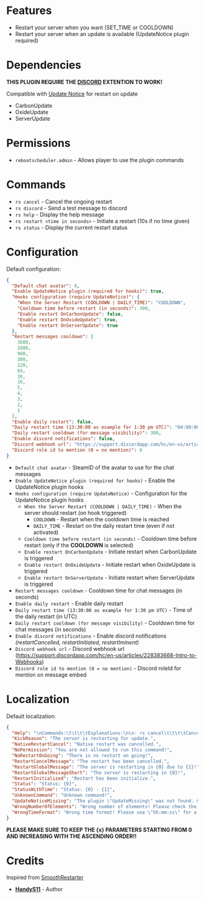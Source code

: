 # Features

- Restart your server when you want (SET_TIME or COOLDOWN)
- Restart your server when an update is available (UpdateNotice plugin required)

# Dependencies

**THIS PLUGIN REQUIRE THE [DISCORD](https://umod.org/extensions/discord) EXTENTION TO WORK!**

Compatible with [Update Notice](https://umod.org/plugins/update-notice) for restart on update

- CarbonUpdate
- OxideUpdate
- ServerUpdate

# Permissions

- `rebootscheduler.admin` - Allows player to use the plugin commands

# Commands

- `rs cancel` - Cancel the ongoing restart
- `rs discord` - Send a test message to discord
- `rs help` - Display the help message
- `rs restart <time in seconds>` - Initiate a restart (10s if no time given)
- `rs status` - Display the current restart status

# Configuration

Default configuration:

```json
{
  "Default chat avatar": 0,
  "Enable UpdateNotice plugin (required for hooks)": true,
  "Hooks configuration (require UpdateNotice)": {
    "When the Server Restart (COOLDOWN | DAILY_TIME)": "COOLDOWN",
    "Cooldown time before restart (in seconds)": 300,
    "Enable restart OnCarbonUpdate": false,
    "Enable restart OnOxideUpdate": true,
    "Enable restart OnServerUpdate": true
  },
  "Restart messages cooldown": [
    3600,
    1800,
    900,
    300,
    120,
    60,
    30,
    10,
    5,
    4,
    3,
    2,
    1
  ],
  "Enable daily restart": false,
  "Daily restart time (13:30:00 as example for 1:30 pm UTC)": "04:00:00",
  "Daily restart cooldown (for message visibility)": 300,
  "Enable discord notifications": false,
  "Discord webhook url": "https://support.discordapp.com/hc/en-us/articles/228383668-Intro-to-Webhooks",
  "Discord role id to mention (0 = no mention)": 0
}
```

- `Default chat avatar` - SteamID of the avatar to use for the chat messages
- `Enable UpdateNotice plugin (required for hooks)` - Enable the UpdateNotice plugin hooks
- `Hooks configuration (require UpdateNotice)` - Configuration for the UpdateNotice plugin hooks
  - `When the Server Restart (COOLDOWN | DAILY_TIME)` - When the server should restart (on hook triggered)
    - `COOLDOWN` - Restart when the cooldown time is reached
    - `DAILY_TIME` - Restart on the daily restart time (even if not activated)
  - `Cooldown time before restart (in seconds)` - Cooldown time before restart (only if the **COOLDOWN** is selected)
  - `Enable restart OnCarbonUpdate` - Initiate restart when CarbonUpdate is triggered
  - `Enable restart OnOxideUpdate` - Initiate restart when OxideUpdate is triggered
  - `Enable restart OnServerUpdate` - Initiate restart when ServerUpdate is triggered
- `Restart messages cooldown` - Cooldown time for chat messages (in seconds)
- `Enable daily restart` - Enable daily restart
- `Daily restart time (13:30:00 as example for 1:30 pm UTC)` - Time of the daily restart (in UTC)
- `Daily restart cooldown (for message visibility)` - Cooldown time for chat messages (in seconds)
- `Enable discord notifications` - Enable discord notifications *(restartCancelled, restartInitiated, restartIminent)*
- `Discord webhook url` - Discord webhook url (https://support.discordapp.com/hc/en-us/articles/228383668-Intro-to-Webhooks)
- `Discord role id to mention (0 = no mention)` - Discord roleId for mention on message embed

# Localization

Default localization:

```json
{
  "Help": "\nCommands:\t\t\t\tExplanations:\n\n- rs cancel\t\t\t\tCancel the ongoing restart\n- rs discord\t\t\t\tSend a test message to discord\n- rs help\t\t\t\tDisplay the help message\n- rs restart <time in seconds>\t\tInitiate a restart (10s if no time given)\n- rs status\t\t\t\tDisplay the current restart status",
  "KickReason": "The server is restarting for update.",
  "NativeRestartCancel": "Native restart was cancelled.",
  "NoPermission": "You are not allowed to run this command!",
  "NoRestartOnGoing": "There is no restart on going!",
  "RestartCancelMessage": "The restart has been cancelled.",
  "RestartGlobalMessage": "The server is restarting in {0} due to {1}!",
  "RestartGlobalMessageShort": "The server is restarting in {0}!",
  "RestartInitialized": "Restart has been initialize.",
  "Status": "Status: {0}",
  "StatusWithTime": "Status: {0} - {1}",
  "UnknownCommand": "Unknown command!",
  "UpdateNoticeMissing": "The plugin \"UpdateMissing\" was not found. Check on UMod: https://umod.org/plugins/update-notice",
  "WrongNumberOfElements": "Wrong number of elements! Please check the help command.",
  "WrongTimeFormat": "Wrong time format! Please use \"hh:mm:ss\" for a planned time OR xxx (in seconds) for a cooldown"
}
```

**PLEASE MAKE SURE TO KEEP THE {x} PARAMETERS STARTING FROM 0 AND INCREASING WITH THE ASCENDING ORDER!!**

# Credits

Inspired from [SmoothRestarter](https://umod.org/plugins/smooth-restarter)

* **[HandyS11](https://github.com/HandyS11)** - Author